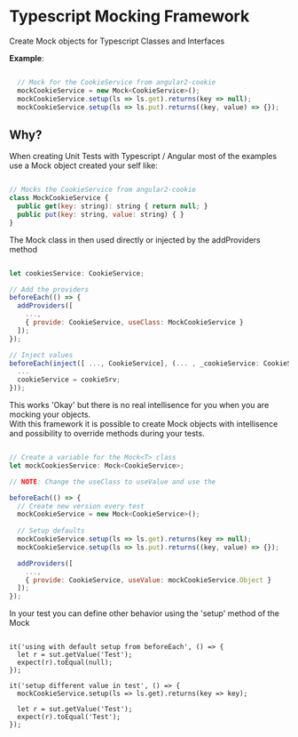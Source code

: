 # Typescript Mocking Framework

Create Mock objects for Typescript Classes and Interfaces

**Example**:
```javascript

  // Mock for the CookieService from angular2-cookie
  mockCookieService = new Mock<CookieService>();
  mockCookieService.setup(ls => ls.get).returns(key => null);
  mockCookieService.setup(ls => ls.put).returns((key, value) => {}); 
```

## Why?

When creating Unit Tests with Typescript / Angular most of the examples use a Mock object created your self like:
```javascript

// Mocks the CookieService from angular2-cookie
class MockCookieService {
  public get(key: string): string { return null; }
  public put(key: string, value: string) { }
}

```

The Mock class in then used directly or injected by the addProviders method
```javascript

let cookiesService: CookieService;

// Add the providers
beforeEach(() => {
  addProviders([
    ...,
    { provide: CookieService, useClass: MockCookieService }
  ]);
});

// Inject values
beforeEach(inject([ ..., CookieService], (... , _cookieService: CookieService) => {
  ...
  cookieService = cookieSrv;
}));
```

This works 'Okay' but there is no real intellisence for you when you are mocking your objects.  
With this framework it is possible to create Mock objects with intellisence and possibility to
override methods during your tests.

```javascript

// Create a variable for the Mock<T> class
let mockCookiesService: Mock<CookieService>;

// NOTE: Change the useClass to useValue and use the 

beforeEach(() => {
  // Create new version every test
  mockCookieService = new Mock<CookieService>();
  
  // Setup defaults
  mockCookieService.setup(ls => ls.get).returns(key => null);
  mockCookieService.setup(ls => ls.put).returns((key, value) => {}); 

  addProviders([
    ...,
    { provide: CookieService, useValue: mockCookieService.Object }
  ]);
});

```

In your test you can define other behavior using the 'setup' method of the Mock<T>
```

it('using with default setup from beforeEach', () => {
  let r = sut.getValue('Test');
  expect(r).toEqual(null);
});

it('setup different value in test', () => {
  mockCookieService.setup(ls => ls.get).returns(key => key);
  
  let r = sut.getValue('Test');
  expect(r).toEqual('Test');
});
```
